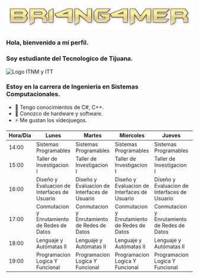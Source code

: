 ![](Imagenes/BR14NG4MER.png)
### Hola, bienvenido a mi perfil.
### Soy estudiante del Tecnologico de Tijuana.
![Logo ITNM y ITT](https://encrypted-tbn0.gstatic.com/images?q=tbn:ANd9GcRNC0kQFHSTNz5WIuWi-3DqXsOKh5WcnopW3pSk9QT-h2fjh1LzpddhwUa95G0ccU2ung&usqp=CAU)
### Estoy en la carrera de Ingenieria en Sistemas Computacionales.


- 🔭 Tengo conocimientos de C#, C++.
- 🌱 Conozco de hardware y software.
- ⚡ Me gustan los videojuegos.

| Hora/Dia | Lunes                           | Martes                          | Miercoles                       | Jueves                          | Viernes                         |
|----------|---------------------------------|---------------------------------|---------------------------------|---------------------------------|---------------------------------|
| 14:00    | Sistemas Programables           | Sistemas Programables           | Sistemas Programables           | Sistemas Programables           |                                 |
| 15:00    | Taller de Investigacion I       | Taller de Investigacion I       | Taller de Investigacion I       | Taller de Investigacion I       |                                 |
| 16:00    | Diseño y Evaluacion de Interfaces de Usuario | Diseño y Evaluacion de Interfaces de Usuario | Diseño y Evaluacion de Interfaces de Usuario | Diseño y Evaluacion de Interfaces de Usuario | Diseño y Evaluacion de Interfaces de Usuario |
| 17:00    | Conmutacion y Enrutamiento de Redes de Datos | Conmutacion y Enrutamiento de Redes de Datos | Conmutacion y Enrutamiento de Redes de Datos | Conmutacion y Enrutamiento de Redes de Datos | Conmutacion y Enrutamiento de Redes de Datos |           |
| 18:00    | Lenguaje y Autómatas II         | Lenguaje y Autómatas II         | Lenguaje y Autómatas II         | Lenguaje y Autómatas II         | Lenguaje y Autómatas II         |
| 19:00    | Programacion Logica Y Funcional | Programacion Logica Y Funcional | Programacion Logica Y Funcional | Programacion Logica Y Funcional |                                 |
